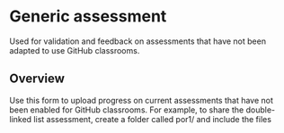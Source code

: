 # Generic assessment
Used for validation and feedback on assessments that have not been adapted to use GitHub classrooms.

## Overview
Use this form to upload progress on current assessments that have not been enabled for GitHub classrooms.
For example, to share the double-linked list assessment, create a folder called
por1/ 
and include the files

